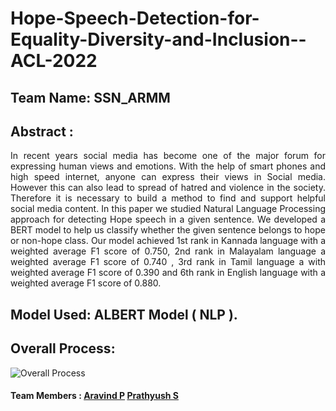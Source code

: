 # Hope-Speech-Detection-for-Equality-Diversity-and-Inclusion--ACL-2022

## Team Name: SSN_ARMM
## Abstract :
<p align="justify"> In recent years social media has become one of the major forum for expressing human views and emotions. With the help of smart phones and high speed internet, anyone can express their views in Social media. However this can also lead to spread of hatred and violence in the society. Therefore it is necessary to build a method to find and support helpful social media content. In this paper we studied Natural Language Processing approach for detecting Hope speech in a given sentence. We developed a BERT model to help us classify whether the given sentence belongs to hope or non-hope class. Our model achieved 1st rank in Kannada language with a weighted average F1 score of 0.750, 2nd rank in Malayalam language a weighted average F1 score of 0.740  , 3rd rank in Tamil language a with weighted average F1 score of 0.390 and 6th rank in English language with a weighted average F1 score of 0.880. </p>

## Model Used: ALBERT Model ( NLP ).

## Overall Process:
![Overall Process](https://github.com/praveenkumar0211/Hope-Speech-Detection-for-Equality-Diversity-and-Inclusion--ACL-2022/blob/main/diagram.jpg)

#### Team Members : [Aravind P](https://github.com/Aravind1411) [Prathyush S](https://github.com/prathyush2510)

